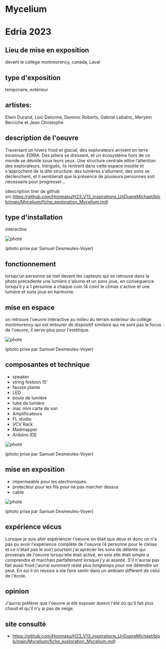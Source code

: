 # Mycelium

# Edria 2023

## Lieu de mise en exposition
devant le collège montmorency, canada, Laval

## type d'exposition
temporaire, extérieur

## artistes:
Elwin Durand, Loic Delorme, Dominic Roberts, Gabriel Lebalnc, Meryem Berciche et Jean Christophe

## description de l'oeuvre
Traversant un hivers froid et glacial, des explorateurs arrivent en terre inconnue: EDRIA. Des piliers se dressent, et un écosystème hors de ce monde se dévoile sous leurs yeux. Une structure centrale attire l’attention des explorateurs. Intrigués, ils rentrent dans cette espace insolite et s'approchent de la dite structure: des lumières s'allument, des sons se déclenchent, et il semblerait que la présence de plusieurs personnes soit nécessaire pour progresser... 

(description tirer de github 
src:https://github.com/Honmasu/H23_V13_inspirations_UnDupreMichael/blob/main/Mycelium/fiche_exploration_Mycelium.md)

## type d'installation
interactive

![phote](https://github.com/Honmasu/H23_V13_inspirations_UnDupreMichael/blob/main/Mycelium/image_edria.mb/poteau_milieu_petit.jpg)

(photo prise par Samuel Desmeules-Voyer)

## fonctionnement
lorsqu'un personne se met devant les capteurs qui se retrouve dans la photo précedente une lumière s'allume et un sons joue, en conséquence lorsqu'il y a 1 personne a chaque coin (4 coin) le climax s'active et une lumière et sons joue en harmonie.

## mise en espace
on retrouve l'oeuvre interactive au milieu du terrain extérieur du collège montmorency qui est entourer de dispositif similaire qui ne sont pas le focus de l'oeuvre, il serve plus pour l'estétique.

![phote](https://github.com/Honmasu/H23_V13_inspirations_UnDupreMichael/blob/main/Mycelium/image_edria.mb/coter.jpg)

(photo prise par Samuel Desmeules-Voyer)

## composantes et technique
* speaker
* string festoon 15'
* fausse plante
* LED
* boule de lumière
* tube de lumière
* mac mini carte de son
* Amplificateurs
* FL studio
* VCV Rack
* Madmapper
* Arduino IDE

![phote](https://github.com/Honmasu/H23_V13_inspirations_UnDupreMichael/blob/main/Mycelium/image_edria.mb/interieur.jpg)

(photo prise par Samuel Desmeules-Voyer)
## mise en exposition
* impermeable pour les electroniques
* protecteur pour les fils pour ne pas marcher dessus
* cable

![phote](https://github.com/Honmasu/H23_V13_inspirations_UnDupreMichael/blob/main/Mycelium/image_edria.mb/fils.jpg)

(photo prise par Samuel Desmeules-Voyer)
## expérience vécus
Lorsque je suis aller expériencer l'oeuvre on était que deux et donc on n'a pas pu avoir l'expérience complète de l'oeuvre (4 personne pour le climax et ce n'était pas le soir) pourtant j'ai aprécier les sons de détente qui provenais de l'oeuvre lorsqu'elle était activé, en sois elle était simple a comprendre et marchais parfaitement lorsque j'y ai assisté. S'il n'aurrai pas fait aussi froid j'aurrai surement resté plus longtemps pour me détendre un peut. En soi il on reussis a me faire sentir dans un ambiant différent de celui de l'école.

## opinion
J'aurrai préférer que l'oeuvre ai été exposer durent l'été où qu'il fait plus chaud et qu'il n'y ai pas de neige.

## site consulté
* https://github.com/Honmasu/H23_V13_inspirations_UnDupreMichael/blob/main/Mycelium/fiche_exploration_Mycelium.md)

